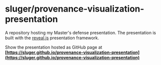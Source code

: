 # sluger/provenance-visualization-presentation

A repository hosting my Master's defense presentation. The presentation is built with the [reveal.js](https://github.com/hakimel/reveal.js) presentation framework.

Show the presentation hosted as GitHub page at **[https://sluger.github.io/provenance-visualization-presentation](https://sluger.github.io/provenance-visualization-presentation)**
